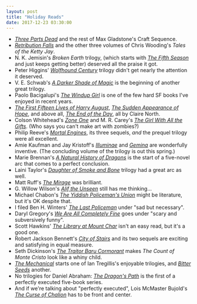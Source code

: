 ```yaml
---
layout: post
title: "Holiday Reads"
date: 2017-12-23 03:30:00
---
```


- *[Three Parts Dead](https://www.amazon.com/Three-Parts-Dead-Craft-Sequence/dp/0765333112/)*
  and the rest of Max Gladstone's Craft Sequence.
- *[Retribution Falls](https://www.amazon.com/Retribution-Falls-Chris-Wooding/dp/0345522516/)*
  and the other three volumes of Chris Wooding's *Tales of the Ketty Jay*.
- N. K. Jemisin's *Broken Earth* trilogy,
  (which starts with *[The Fifth Season](https://www.amazon.com/Fifth-Season-Broken-Earth/dp/0316229296/)*
  and just keeps getting better)
  deserved all the praise it got.
- Peter Higgins' *[Wolfhound Century](https://www.amazon.com/Wolfhound-Century-Peter-Higgins/dp/031621969X/)* trilogy
  didn't get nearly the attention it deserved.
- V. E. Schwab's *[A Darker Shade of Magic](https://www.amazon.com/Darker-Shade-Magic-Novel-Shades/dp/0765376466/)*
  is the beginning of another great trilogy.
- Paolo Bacigalupi's *[The Windup Girl](https://www.amazon.com/Windup-Girl-Paolo-Bacigalupi/dp/1597808210/)*
  is one of the few hard SF books I've enjoyed in recent years.
- *[The First Fifteen Lives of Harry August](https://www.amazon.com/First-Fifteen-Lives-Harry-August/dp/0316399620/)*,
  *[The Sudden Appearance of Hope](https://www.amazon.com/Sudden-Appearance-Hope-Claire-North/dp/0316335967/)*,
  and above all, *[The End of the Day](https://www.amazon.com/End-Day-Claire-North/dp/031631675X/)*,
  all by Claire North.
- Colson Whitehead's *[Zone One](https://www.amazon.com/Zone-One-Colson-Whitehead/dp/0307455173/)*
  and M. R. Carey's *[The Girl With All the Gifts](https://www.amazon.com/Girl-All-Gifts-M-Carey/dp/0316334758/)*.
  (Who says you can't make art with zombies?)
- Philip Reeve's *[Mortal Engines](https://www.amazon.com/Mortal-Engines-1/dp/1338201123/)*, its three sequels,
  *and* the prequel trilogy were all excellent.
- Amie Kaufman and Jay Kristoff's *[Illuminae](https://www.amazon.com/Illuminae-Files-Amie-Kaufman/dp/0553499149/)*
  and *[Gemina](https://www.amazon.com/Gemina-Illuminae-Files-Amie-Kaufman/dp/0553499181/)*
  are wonderfully inventive.
  (The concluding volume of the trilogy is out this spring.)
- Marie Brennan's *[A Natural History of Dragons](https://www.amazon.com/Natural-History-Dragons-Memoir-Memoirs/dp/0765375079/)*
  is the start of a five-novel arc that comes to a perfect conclusion.
- Laini Taylor's *[Daughter of Smoke and Bone](https://www.amazon.com/Daughter-Smoke-Bone/dp/031613399X/)* trilogy
  had a great arc as well.
- Matt Ruff's *[The Mirage](https://www.amazon.com/Mirage-Novel-Matt-Ruff/dp/0061976237/)* was brilliant.
- G. Willow Wilson's *[Alif the Unseen](https://www.amazon.com/Alif-Unseen-G-Willow-Wilson/dp/0802121225/)*
  still has me thinking…
- Michael Chabon's *[The Yiddish Policeman's Union](https://www.amazon.com/Yiddish-Policemens-Union-Novel-P-S/dp/0007149832/)*
  might be literature, but it's OK despite that.
- I filed Ben H. Winters' *[The Last Policeman](https://www.amazon.com/Last-Policeman-Novel-Trilogy/dp/1594746745/)*
  under "sad but necessary".
- Daryl Gregory's *[We Are All Completely Fine](https://www.amazon.com/We-Are-All-Completely-Fine/dp/1616961716/)*
  goes under "scary and subversively funny".
- Scott Hawkins' *[The Library at Mount Char](https://www.amazon.com/Library-at-Mount-Char/dp/0553418629/)*
  isn't an easy read, but it's a good one.
- Robert Jackson Bennett's *[City of Stairs](https://www.amazon.com/Stairs-Divine-Cities-Jackson-Bennett/dp/080413717X/)*
  and its two sequels are exciting and satisfying in equal measure.
- Seth Dickinson's *[The Traitor Baru Cormorant](https://www.amazon.com/Traitor-Baru-Cormorant-Masquerade/dp/0765380730/)*
  makes *The Count of Monte Cristo* look like a whiny child.
- *[The Mechanical](https://www.amazon.com/Mechanical-Alchemy-Wars-Ian-Tregillis/dp/0316248002/)* starts one of
  Ian Tregillis's enjoyable trilogies,
  and *[Bitter Seeds](https://www.amazon.com/Bitter-Seeds-Ian-Tregillis/dp/0765321505/)* another.
- No trilogies for Daniel Abraham: *[The Dragon's Path](https://www.amazon.com/Dragons-Path-Dagger-Coin/dp/0316080683/)*
  is the first of a perfectly executed five-book series.
- And if we're talking about "perfectly executed",
  Lois McMaster Bujold's *[The Curse of Chalion](https://www.amazon.com/Curse-Chalion-Lois-McMaster-Bujold/dp/0061134244/)*
  has to be front and center.
